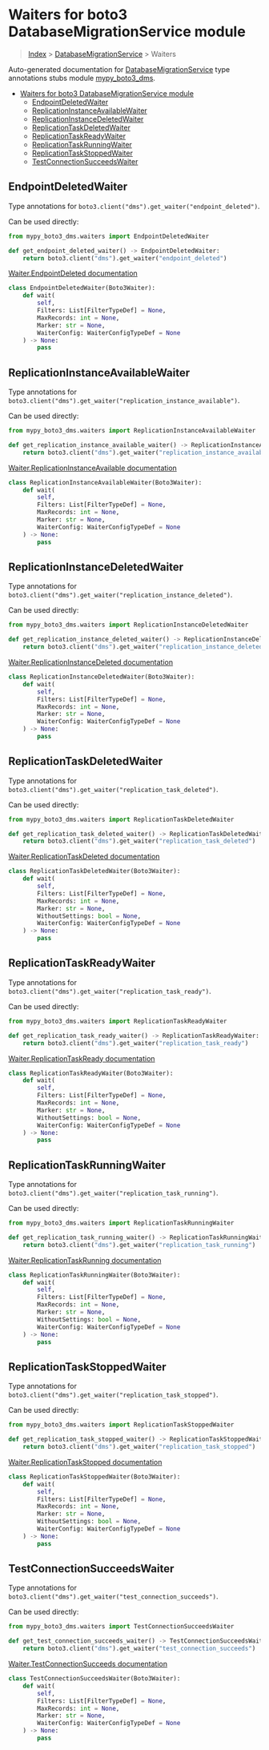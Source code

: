 # Waiters for boto3 DatabaseMigrationService module

> [Index](../README.md) > [DatabaseMigrationService](./README.md) > Waiters

Auto-generated documentation for [DatabaseMigrationService](https://boto3.amazonaws.com/v1/documentation/api/latest/reference/services/dms.html#DatabaseMigrationService)
type annotations stubs module [mypy_boto3_dms](https://pypi.org/project/mypy-boto3-dms/).

- [Waiters for boto3 DatabaseMigrationService module](#waiters-for-boto3-databasemigrationservice-module)
  - [EndpointDeletedWaiter](#endpointdeletedwaiter)
  - [ReplicationInstanceAvailableWaiter](#replicationinstanceavailablewaiter)
  - [ReplicationInstanceDeletedWaiter](#replicationinstancedeletedwaiter)
  - [ReplicationTaskDeletedWaiter](#replicationtaskdeletedwaiter)
  - [ReplicationTaskReadyWaiter](#replicationtaskreadywaiter)
  - [ReplicationTaskRunningWaiter](#replicationtaskrunningwaiter)
  - [ReplicationTaskStoppedWaiter](#replicationtaskstoppedwaiter)
  - [TestConnectionSucceedsWaiter](#testconnectionsucceedswaiter)

## EndpointDeletedWaiter

Type annotations for `boto3.client("dms").get_waiter("endpoint_deleted")`.

Can be used directly:

```python
from mypy_boto3_dms.waiters import EndpointDeletedWaiter

def get_endpoint_deleted_waiter() -> EndpointDeletedWaiter:
    return boto3.client("dms").get_waiter("endpoint_deleted")
```

[Waiter.EndpointDeleted documentation](https://boto3.amazonaws.com/v1/documentation/api/latest/reference/services/dms.html#DatabaseMigrationService.Waiter.EndpointDeleted)

```python
class EndpointDeletedWaiter(Boto3Waiter):
    def wait(
        self,
        Filters: List[FilterTypeDef] = None,
        MaxRecords: int = None,
        Marker: str = None,
        WaiterConfig: WaiterConfigTypeDef = None
    ) -> None:
        pass
```
## ReplicationInstanceAvailableWaiter

Type annotations for `boto3.client("dms").get_waiter("replication_instance_available")`.

Can be used directly:

```python
from mypy_boto3_dms.waiters import ReplicationInstanceAvailableWaiter

def get_replication_instance_available_waiter() -> ReplicationInstanceAvailableWaiter:
    return boto3.client("dms").get_waiter("replication_instance_available")
```

[Waiter.ReplicationInstanceAvailable documentation](https://boto3.amazonaws.com/v1/documentation/api/latest/reference/services/dms.html#DatabaseMigrationService.Waiter.ReplicationInstanceAvailable)

```python
class ReplicationInstanceAvailableWaiter(Boto3Waiter):
    def wait(
        self,
        Filters: List[FilterTypeDef] = None,
        MaxRecords: int = None,
        Marker: str = None,
        WaiterConfig: WaiterConfigTypeDef = None
    ) -> None:
        pass
```
## ReplicationInstanceDeletedWaiter

Type annotations for `boto3.client("dms").get_waiter("replication_instance_deleted")`.

Can be used directly:

```python
from mypy_boto3_dms.waiters import ReplicationInstanceDeletedWaiter

def get_replication_instance_deleted_waiter() -> ReplicationInstanceDeletedWaiter:
    return boto3.client("dms").get_waiter("replication_instance_deleted")
```

[Waiter.ReplicationInstanceDeleted documentation](https://boto3.amazonaws.com/v1/documentation/api/latest/reference/services/dms.html#DatabaseMigrationService.Waiter.ReplicationInstanceDeleted)

```python
class ReplicationInstanceDeletedWaiter(Boto3Waiter):
    def wait(
        self,
        Filters: List[FilterTypeDef] = None,
        MaxRecords: int = None,
        Marker: str = None,
        WaiterConfig: WaiterConfigTypeDef = None
    ) -> None:
        pass
```
## ReplicationTaskDeletedWaiter

Type annotations for `boto3.client("dms").get_waiter("replication_task_deleted")`.

Can be used directly:

```python
from mypy_boto3_dms.waiters import ReplicationTaskDeletedWaiter

def get_replication_task_deleted_waiter() -> ReplicationTaskDeletedWaiter:
    return boto3.client("dms").get_waiter("replication_task_deleted")
```

[Waiter.ReplicationTaskDeleted documentation](https://boto3.amazonaws.com/v1/documentation/api/latest/reference/services/dms.html#DatabaseMigrationService.Waiter.ReplicationTaskDeleted)

```python
class ReplicationTaskDeletedWaiter(Boto3Waiter):
    def wait(
        self,
        Filters: List[FilterTypeDef] = None,
        MaxRecords: int = None,
        Marker: str = None,
        WithoutSettings: bool = None,
        WaiterConfig: WaiterConfigTypeDef = None
    ) -> None:
        pass
```
## ReplicationTaskReadyWaiter

Type annotations for `boto3.client("dms").get_waiter("replication_task_ready")`.

Can be used directly:

```python
from mypy_boto3_dms.waiters import ReplicationTaskReadyWaiter

def get_replication_task_ready_waiter() -> ReplicationTaskReadyWaiter:
    return boto3.client("dms").get_waiter("replication_task_ready")
```

[Waiter.ReplicationTaskReady documentation](https://boto3.amazonaws.com/v1/documentation/api/latest/reference/services/dms.html#DatabaseMigrationService.Waiter.ReplicationTaskReady)

```python
class ReplicationTaskReadyWaiter(Boto3Waiter):
    def wait(
        self,
        Filters: List[FilterTypeDef] = None,
        MaxRecords: int = None,
        Marker: str = None,
        WithoutSettings: bool = None,
        WaiterConfig: WaiterConfigTypeDef = None
    ) -> None:
        pass
```
## ReplicationTaskRunningWaiter

Type annotations for `boto3.client("dms").get_waiter("replication_task_running")`.

Can be used directly:

```python
from mypy_boto3_dms.waiters import ReplicationTaskRunningWaiter

def get_replication_task_running_waiter() -> ReplicationTaskRunningWaiter:
    return boto3.client("dms").get_waiter("replication_task_running")
```

[Waiter.ReplicationTaskRunning documentation](https://boto3.amazonaws.com/v1/documentation/api/latest/reference/services/dms.html#DatabaseMigrationService.Waiter.ReplicationTaskRunning)

```python
class ReplicationTaskRunningWaiter(Boto3Waiter):
    def wait(
        self,
        Filters: List[FilterTypeDef] = None,
        MaxRecords: int = None,
        Marker: str = None,
        WithoutSettings: bool = None,
        WaiterConfig: WaiterConfigTypeDef = None
    ) -> None:
        pass
```
## ReplicationTaskStoppedWaiter

Type annotations for `boto3.client("dms").get_waiter("replication_task_stopped")`.

Can be used directly:

```python
from mypy_boto3_dms.waiters import ReplicationTaskStoppedWaiter

def get_replication_task_stopped_waiter() -> ReplicationTaskStoppedWaiter:
    return boto3.client("dms").get_waiter("replication_task_stopped")
```

[Waiter.ReplicationTaskStopped documentation](https://boto3.amazonaws.com/v1/documentation/api/latest/reference/services/dms.html#DatabaseMigrationService.Waiter.ReplicationTaskStopped)

```python
class ReplicationTaskStoppedWaiter(Boto3Waiter):
    def wait(
        self,
        Filters: List[FilterTypeDef] = None,
        MaxRecords: int = None,
        Marker: str = None,
        WithoutSettings: bool = None,
        WaiterConfig: WaiterConfigTypeDef = None
    ) -> None:
        pass
```
## TestConnectionSucceedsWaiter

Type annotations for `boto3.client("dms").get_waiter("test_connection_succeeds")`.

Can be used directly:

```python
from mypy_boto3_dms.waiters import TestConnectionSucceedsWaiter

def get_test_connection_succeeds_waiter() -> TestConnectionSucceedsWaiter:
    return boto3.client("dms").get_waiter("test_connection_succeeds")
```

[Waiter.TestConnectionSucceeds documentation](https://boto3.amazonaws.com/v1/documentation/api/latest/reference/services/dms.html#DatabaseMigrationService.Waiter.TestConnectionSucceeds)

```python
class TestConnectionSucceedsWaiter(Boto3Waiter):
    def wait(
        self,
        Filters: List[FilterTypeDef] = None,
        MaxRecords: int = None,
        Marker: str = None,
        WaiterConfig: WaiterConfigTypeDef = None
    ) -> None:
        pass
```